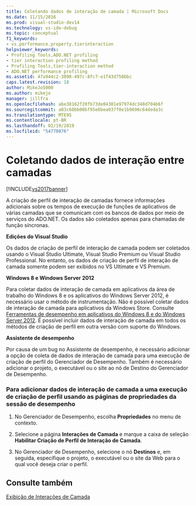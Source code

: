 ```yaml
---
title: Coletando dados de interação de camada | Microsoft Docs
ms.date: 11/15/2016
ms.prod: visual-studio-dev14
ms.technology: vs-ide-debug
ms.topic: conceptual
f1_keywords:
- vs.performance.property.tierinteraction
helpviewer_keywords:
- Profiling Tools,ADO.NET profiling
- tier interaction profiling method
- Profiling Tools,tier-interaction method
- ADO.NET performance profiling
ms.assetid: 47a944c2-3098-497c-8fc7-e1f43d750bbc
caps.latest.revision: 18
author: MikeJo5000
ms.author: mikejo
manager: jillfra
ms.openlocfilehash: abe38162f20fb73de04301e97974dc348d704b6f
ms.sourcegitcommit: a83c60bb00bf95e6bea037f0e1b9696c64deda3c
ms.translationtype: MTE95
ms.contentlocale: pt-BR
ms.lasthandoff: 02/19/2019
ms.locfileid: "54770876"
---
```

# <a name="collecting-tier-interaction-data"></a>Coletando dados de interação entre camadas
[!INCLUDE[vs2017banner](../includes/vs2017banner.md)]

A criação de perfil de interação de camadas fornece informações adicionais sobre os tempos de execução de funções de aplicativos de várias camadas que se comunicam com os bancos de dados por meio de serviços do ADO.NET. Os dados são coletados apenas para chamadas de função síncronas.  
  
 **Edições do Visual Studio**  
  
 Os dados de criação de perfil de interação de camada podem ser coletados usando o Visual Studio Ultimate, Visual Studio Premium ou Visual Studio Professional. No entanto, os dados de criação de perfil de interação de camada somente podem ser exibidos no VS Ultimate e VS Premium.  
  
 **Windows 8 e Windows Server 2012**  
  
 Para coletar dados de interação de camada em aplicativos da área de trabalho do Windows 8 e os aplicativos do Windows Server 2012, é necessário usar o método de instrumentação. Não é possível coletar dados de interação de camada para aplicativos da Windows Store. Consulte [Ferramentas de desempenho em aplicativos do Windows 8 e do Windows Server 2012](../profiling/performance-tools-on-windows-8-and-windows-server-2012-applications.md). É possível incluir dados de interação de camada em todos os métodos de criação de perfil em outra versão com suporte do Windows.  
  
 **Assistente de desempenho**  
  
 Por causa de um bug no Assistente de desempenho, é necessário adicionar a opção de coleta de dados de interação de camada para uma execução de criação de perfil do Gerenciador de Desempenho. Também é necessário adicionar o projeto, o executável ou o site ao nó de Destino do Gerenciador de Desempenho.  
  
### <a name="to-add-tier-interaction-data-to-a-profiling-run-by-using-the-performance-session-property-pages"></a>Para adicionar dados de interação de camada a uma execução de criação de perfil usando as páginas de propriedades da sessão de desempenho  
  
1.  No Gerenciador de Desempenho, escolha **Propriedades** no menu de contexto.  
  
2.  Selecione a página **Interações de Camada** e marque a caixa de seleção **Habilitar Criação de Perfil de Interação de Camada**.  
  
3.  No Gerenciador de Desempenho, selecione o nó **Destinos** e, em seguida, especifique o projeto, o executável ou o site da Web para o qual você deseja criar o perfil.  
  
## <a name="see-also"></a>Consulte também  
 [Exibição de Interações de Camada](../profiling/tier-interactions-view.md)
